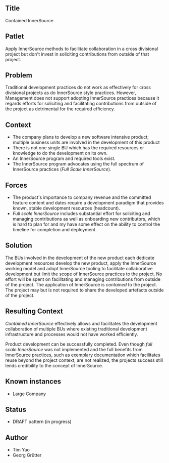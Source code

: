 ## Title  

Contained InnerSource

## Patlet

Apply InnerSource methods to facilitate collaboration in a cross divisional 
project but don't invest in soliciting contributions from outside of that
project.

## Problem  

Traditional development practices do not work as effectively for cross
divisional projects as do InnerSource style practices. However, Management
does not support adopting InnerSource practices because it regards efforts for
soliciting and facilitating contributions from outside of the project as
detrimental for the required efficiency. 

## Context

* The company plans to develop a new software intensive product; multiple
  business units are involved in the development of this product
* There is not one single BU which has the required resources or knowledge
  to do the development on its own.
* An InnerSource program and required tools exist. 
* The InnerSource program advocates using the full spectrum of InnerSource
  practices (_Full Scale InnerSource_).

## Forces  

* The product's importance to company revenue and the committed feature content
  and dates require a development paradigm that provides known, stable
  development resources (headcount).
* _Full scale InnerSource_ includes substantial effort for soliciting and 
   managing contributions as well as onboarding new contributors, which is 
   hard to plan for and my have some effect on the ability to control the 
   timeline for completion and deployment.

## Solution

The BUs involved in the development of the new product each dedicate
development resources develop the new product, apply the InnerSource working
model and adopt InnerSource tooling to facilitate collaborative development but
limit the scope of InnerSource practices to the project. No effort will be
spent on facilitating and managing contributions from outside of the project.
The application of InnerSource is _contained_ to the project. The project may
but is not required to share the developed artefacts outside of the project.

## Resulting Context

_Contained InnerSource_ effectively allows and facilitates the
development collaboration of multiple BUs where existing traditional
development infrastructure and processes would not have worked efficiently.

Product development can be successfully completed. Even though _full scale
InnerSource_ was not implemented and the full benefits from InnerSource
practices, such as exemplary documentation which facilitates reuse beyond the
project context, are not realized, the projects success still lends credibility
to the concept of InnerSource.

## Known instances
* Large Company

## Status  
* DRAFT pattern (in progress)

## Author
* Tim Yao
* Georg Grütter

